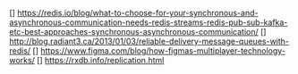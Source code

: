 [] https://redis.io/blog/what-to-choose-for-your-synchronous-and-asynchronous-communication-needs-redis-streams-redis-pub-sub-kafka-etc-best-approaches-synchronous-asynchronous-communication/
[] http://blog.radiant3.ca/2013/01/03/reliable-delivery-message-queues-with-redis/ 
[] https://www.figma.com/blog/how-figmas-multiplayer-technology-works/
[] https://rxdb.info/replication.html
